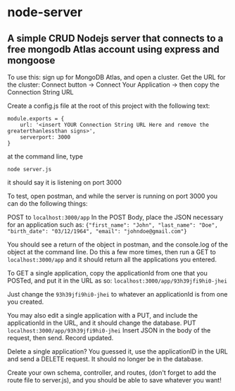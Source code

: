 
# node-server
## A simple CRUD Nodejs server that connects to a free mongodb Atlas account using express and mongoose

To use this: sign up for MongoDB Atlas, and open a cluster.
Get the URL for the cluster: Connect button -> Connect Your Application -> then copy the Connection String URL

Create a config.js file at the root of this project with the following text:
```
module.exports = {
    url: '<insert YOUR Connection String URL Here and remove the greaterthanlessthan signs>',
    serverport: 3000
}
```

at the command line, type
```
node server.js
```
it should say it is listening on port 3000

To test, open postman, and while the server is running on port 3000 you can do the following things:

POST to `localhost:3000/app`
In the POST Body, place the JSON necessary for an application such as:
`{"first_name": "John", "last_name": "Doe", "birth_date": "03/12/1964", "email": "johndoe@gmail.com"}`

You should see a return of the object in postman, and the console.log of the object at the command line.  Do this a few more times, then
run a 
GET to `localhost:3000/app`
and it should return all the applications you entered.

To GET a single application, copy the applicationId from one that you POSTed, and put it in the URL as so:
`localhost:3000/app/93h39jfi9hi0-jhei`

Just change the `93h39jfi9hi0-jhei` to whatever an applicationId is from one you created.

You may also edit a single application with a PUT, and include the applicationId in the URL, and it should change the database.
PUT `localhost:3000/app/93h39jfi9hi0-jhei`
Insert JSON in the body of the request, then send.  Record updated.

Delete a single application?  You guessed it, use the applicationID in the URL and send a DELETE request.  It should no longer be in the database.

Create your own schema, controller, and routes,  (don't forget to add the route file to server.js), and you should be able to save whatever you want!
